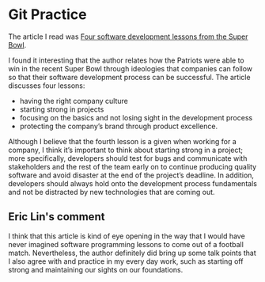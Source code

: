 # Git Practice

The article I read was [Four software development lessons from the Super Bowl](https://sdtimes.com/softwaredev/four-software-development-lessonsfrom-the-super-bowl/).

I found it interesting that the author relates how the Patriots were able to win in the recent Super Bowl through ideologies that companies can follow so that their software development process can be successful. The article discusses four lessons:
* having the right company culture
* starting strong in projects
* focusing on the basics and not losing sight in the development process
* protecting the company’s brand through product excellence. 

Although I believe that the fourth lesson is a given when working for a company, I think it’s important to think about starting strong in a project; more specifically, developers should test for bugs and communicate with stakeholders and the rest of the team early on to continue producing quality software and avoid disaster at the end of the project’s deadline. In addition, developers should always hold onto the development process fundamentals and not be distracted by new technologies that are coming out.

## Eric Lin's comment
I think that this article is kind of eye opening in the way that I would have never imagined software programming lessons to come out of a football match. Nevertheless, the author definitely did bring up some talk points that I also agree with and practice in my every day work, such as starting off strong and maintaining our sights on our foundations.
